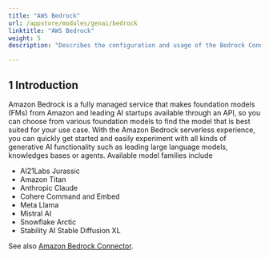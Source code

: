```yaml
---
title: "AWS Bedrock"
url: /appstore/modules/genai/bedrock
linktitle: "AWS Bedrock"
weight: 5
description: "Describes the configuration and usage of the Bedrock Connector from the Mendix Marketplace that allows you to integrate generative AI into your Mendix app."

---
```


## 1 Introduction

Amazon Bedrock is a fully managed service that makes foundation models (FMs) from Amazon and leading AI startups available through an API, so you can choose from various foundation models to find the model that is best suited for your use case. With the Amazon Bedrock serverless experience, you can quickly get started and easily experiment with all kinds of generative AI functionality such as leading large language models, knowledges bases or agents. Available model families include

* AI21Labs Jurassic
* Amazon Titan
* Anthropic Claude
* Cohere Command and Embed
* Meta Llama
* Mistral AI
* Snowflake Arctic
* Stability AI Stable Diffusion XL


See also [Amazon Bedrock Connector](/appstore/modules/aws/amazon-bedrock/).
